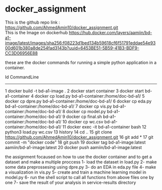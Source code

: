 # docker_assignment


 This is the github repo link : \
  https://github.com/AhmedAmin10/docker_assignment.git \
 This is the Image on dockerhub
  https://hub.docker.com/layers/aamiin/bd-a1-image/latest/images/sha256:f08223d1bed134b59618cf6f51791eddae54e9300d601b380a8de254fad3143b?uuid=6453BE51-5B59-41B3-BDF9-CC3D06956E88 

these are the docker commands  for running a simple python application in a container.
  
Id CommandLine
-- -----------
1 docker build -t bd-a1-image .
2 docker start container
3 docker start bd-a1-container
4 docker cp load.py bd-a1-container:/home/doc-bd-a1/
5 docker cp dpre.py bd-a1-container:/home/doc-bd-a1/
6 docker cp eda.py bd-a1-container:/home/doc-bd-a1/
7 docker cp vis.py bd-a1-container:/home/doc-bd-a1/
8 docker cp model.py bd-a1-container:/home/doc-bd-a1/
9 docker cp final.sh bd-a1-container:/home/doc-bd-a1/
10 docker cp wc.csv bd-a1-container:/home/doc-bd-a1/
11 docker exec -it bd-a1-container bash
12 python3 load.py wc.csv
13 history
14 cd ..
15 git clone https://github.com/AhmedAmin10/docker_assignment.git
16 git add *
17 git commit -m "docker code"
18 git push
19 docker tag bd-a1-image:latest aamiin/bd-a1-image:latest
20 docker push aamiin/bd-a1-image:latest

the assignment focaused on how to use the docker container and to get a dataset and make a multiple proccess
1- load the dataset in load.py
2- make some data preprossesing  using dpre.py
3- do an EDA in eda.py file 
4- make a visualization in vis.py 
5-  create and train a machine learning model in model.py
6- run the shell script to call all functions from above files one by one
7- save the result of your analysis in service-results directory
